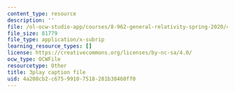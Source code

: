 ```yaml
---
content_type: resource
description: ''
file: /ol-ocw-studio-app/courses/8-962-general-relativity-spring-2020/4a208cb2c67599107518281b38460ff0_gnWKpHUj11w.srt
file_size: 81779
file_type: application/x-subrip
learning_resource_types: []
license: https://creativecommons.org/licenses/by-nc-sa/4.0/
ocw_type: OCWFile
resourcetype: Other
title: 3play caption file
uid: 4a208cb2-c675-9910-7518-281b38460ff0
---
```

